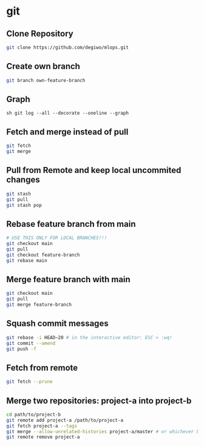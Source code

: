 # git

## Clone Repository
```sh
git clone https://github.com/degiwo/mlops.git
```

## Create own branch
```sh
git branch own-feature-branch
```

## Graph
``sh
git log --all --decorate --oneline --graph
``

## Fetch and merge instead of pull
```sh
git fetch
git merge
```

## Pull from Remote and keep local uncommited changes
```sh
git stash
git pull
git stash pop
```

## Rebase feature branch from main
```sh
# USE THIS ONLY FOR LOCAL BRANCHES!!!
git checkout main
git pull
git checkout feature-branch
git rebase main
```

## Merge feature branch with main
```sh
git checkout main
git pull
git merge feature-branch
```

## Squash commit messages
```sh
git rebase -i HEAD~20 # in the interactive editor: ESC > :wq!
git commit --amend
git push -f
```

## Fetch from remote
```sh
git fetch --prune
```

## Merge two repositories: project-a into project-b
```sh
cd path/to/project-b
git remote add project-a /path/to/project-a
git fetch project-a --tags
git merge --allow-unrelated-histories project-a/master # or whichever branch you want to merge
git remote remove project-a
```
